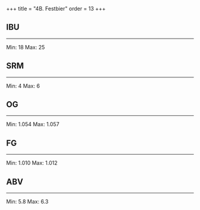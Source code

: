 +++
title = "4B. Festbier"
order = 13
+++
## IBU
******
Min: 18
Max: 25
## SRM
******
Min: 4
Max: 6
## OG
******
Min: 1.054
Max: 1.057
## FG
******
Min: 1.010
Max: 1.012
## ABV
******
Min: 5.8
Max: 6.3
